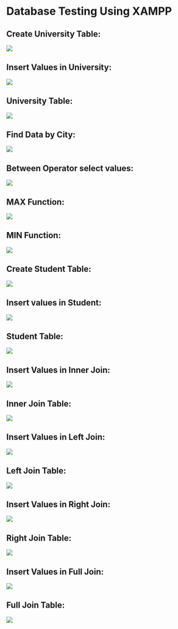 # Database Testing Using XAMPP

## Create University Table:

![](./images/1.PNG)

## Insert Values in University:

![](./images/2.PNG)

## University Table:

![](./images/3.PNG)

## Find Data by City:

![](./images/4.PNG)

## Between Operator select values:

![](./images/5.PNG)

## MAX Function:

![](./images/6.PNG)

## MIN Function:

![](./images/7.PNG)

## Create Student Table:

![](./images/8.PNG)

## Insert values in Student:

![](./images/9.PNG)

## Student Table:

![](./images/10.PNG)

## Insert Values in Inner Join:

![](./images/11.PNG)

## Inner Join Table:

![](./images/12.PNG)

## Insert Values in Left Join:

![](./images/13.PNG)

## Left Join Table:

![](./images/14.PNG)

## Insert Values in Right Join:

![](./images/15.PNG)

## Right Join Table:

![](./images/16.PNG)

## Insert Values in Full Join:

![](./images/17.PNG)

## Full Join Table:

![](./images/18.PNG)
